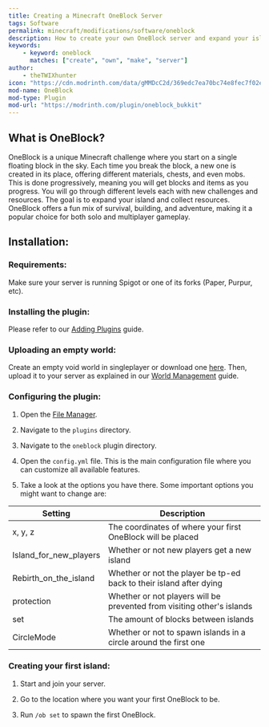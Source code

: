 ```yaml
---
title: Creating a Minecraft OneBlock Server
tags: Software
permalink: minecraft/modifications/software/oneblock
description: How to create your own OneBlock server and expand your island with your friends.
keywords:
    - keyword: oneblock
      matches: ["create", "own", "make", "server"]
author:
    - theTWIXhunter
icon: "https://cdn.modrinth.com/data/gMMDcC2d/369edc7ea70bc74e8fec7f02e86d57fbce126f6b.jpeg"
mod-name: OneBlock
mod-type: Plugin
mod-url: "https://modrinth.com/plugin/oneblock_bukkit"
---
```


## What is OneBlock?

OneBlock is a unique Minecraft challenge where you start on a single floating block in the sky. Each time you break the block, a new one is created in its place, offering different materials, chests, and even mobs. This is done progressively, meaning you will get blocks and items as you progress. You will go through different levels each with new challenges and resources. The goal is to expand your island and collect resources. OneBlock offers a fun mix of survival, building, and adventure, making it a popular choice for both solo and multiplayer gameplay.

## Installation:

### Requirements:

Make sure your server is running Spigot or one of its forks (Paper, Purpur, etc).

### Installing the plugin:

Please refer to our [Adding Plugins](/minecraft/modifications/general/adding-plugins) guide.

### Uploading an empty world:

Create an empty void world in singleplayer or download one [here](https://www.curseforge.com/minecraft/worlds/completly-empty-void). Then, upload it to your server as explained in our [World Management](/minecraft/java/general/world-management) guide.

### Configuring the plugin:

1. Open the [File Manager](https://client.falixnodes.net/server/filemanager).

2. Navigate to the `plugins` directory.

3. Navigate to the `oneblock` plugin directory.

4. Open the `config.yml` file. This is the main configuration file where you can customize all available features.

5. Take a look at the options you have there. Some important options you might want to change are:

| Setting                	| Description                                                                                       |
|---------------------------|---------------------------------------------------------------------------------------------------|
| x, y, z                	| The coordinates of where your first OneBlock will be placed                                       |
| Island_for_new_players 	| Whether or not new players get a new island                                                       |
| Rebirth_on_the_island  	| Whether or not the player be tp-ed back to their island after dying                               |
| protection             	| Whether or not players will be prevented from visiting other's islands                            |
| set                    	| The amount of blocks between islands                                                              |
| CircleMode             	| Whether or not to spawn islands in a circle around the first one                                  |

### Creating your first island:

1. Start and join your server.

2. Go to the location where you want your first OneBlock to be.

3. Run `/ob set` to spawn the first OneBlock.
